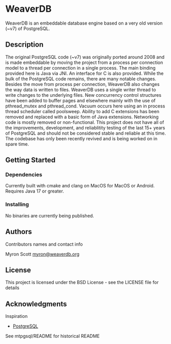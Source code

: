 # WeaverDB

WeaverDB is an embeddable database engine based on a very old version (~v7) of PostgreSQL.  

## Description

The original PostgreSQL code (~v7) was originally ported around 2008 and is made embeddable by moving the project from a process per connection model to a thread per connection in a single process.  The main binding provided here is Java via JNI.  An interface for C is also provided.  While the bulk of the PostgreSQL code remains, there are many notable changes.  Besides the move from process per connection, WeaverDB also changes the way data is written to files.  WeaverDB uses a single writer thread to write changes to the underlying files.  New concurrency control structures have been added to buffer pages and elsewhere mainly with the use of pthread_mutex and pthread_cond.  Vacuum occurs here using an in process thread scheduler called poolsweep.  Ability to add C extensions has been removed and replaced with a basic form of Java extensions.  Networking code is mostly removed or non-functional.  This project does not have all of the improvements, development, and reliablitity testing of the last 15+ years of PostgreSQL and should not be considered stable and reliable at this time.  The codebase has only been recently revived and is being worked on in spare time.

## Getting Started



### Dependencies

Currently built with cmake and clang on MacOS for MacOS or Android.  Requires Java 17 or greater.  

### Installing

No binaries are currently being published.


## Authors

Contributors names and contact info

Myron Scott <myron@weaverdb.org>

## License

This project is licensed under the BSD License - see the LICENSE file for details

## Acknowledgments

Inspiration
* [PostgreSQL](https://www.postgresql.org)


See mtpgsql/README for historical README

